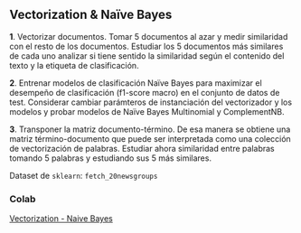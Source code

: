 ## Vectorization & Naïve Bayes

**1**. Vectorizar documentos. Tomar 5 documentos al azar y medir similaridad con el resto de los documentos.
Estudiar los 5 documentos más similares de cada uno analizar si tiene sentido
la similaridad según el contenido del texto y la etiqueta de clasificación.

**2**. Entrenar modelos de clasificación Naïve Bayes para maximizar el desempeño de clasificación
(f1-score macro) en el conjunto de datos de test. Considerar cambiar parámteros
de instanciación del vectorizador y los modelos y probar modelos de Naïve Bayes Multinomial
y ComplementNB.

**3**. Transponer la matriz documento-término. De esa manera se obtiene una matriz
término-documento que puede ser interpretada como una colección de vectorización de palabras.
Estudiar ahora similaridad entre palabras tomando 5 palabras y estudiando sus 5 más similares.

Dataset de `sklearn`: `fetch_20newsgroups`

### Colab
[Vectorization - Naive Bayes](https://colab.research.google.com/drive/1G2OT0OlJ7hcDNuO1HTaxpVejN6V0NPsB?usp=sharing)